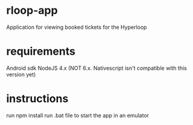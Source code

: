 # rloop-app
Application for viewing booked tickets for the Hyperloop

# requirements
Android sdk
NodeJS 4.x (NOT 6.x. Nativescript isn't compatible with this version yet)

# instructions
run npm install
run .bat file to start the app in an emulator
